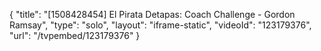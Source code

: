 {
    "title": "[1508428454] El Pirata Detapas: Coach Challenge - Gordon Ramsay",
    "type": "solo",
    "layout": "iframe-static",
    "videoId": "123179376",
    "url": "\/tvpembed\/123179376"
}